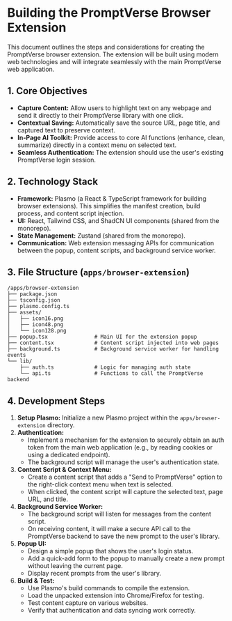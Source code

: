 # Building the PromptVerse Browser Extension

This document outlines the steps and considerations for creating the PromptVerse browser extension. The extension will be built using modern web technologies and will integrate seamlessly with the main PromptVerse web application.

## 1. Core Objectives

-   **Capture Content:** Allow users to highlight text on any webpage and send it directly to their PromptVerse library with one click.
-   **Contextual Saving:** Automatically save the source URL, page title, and captured text to preserve context.
-   **In-Page AI Toolkit:** Provide access to core AI functions (enhance, clean, summarize) directly in a context menu on selected text.
-   **Seamless Authentication:** The extension should use the user's existing PromptVerse login session.

## 2. Technology Stack

-   **Framework:** Plasmo (a React & TypeScript framework for building browser extensions). This simplifies the manifest creation, build process, and content script injection.
-   **UI:** React, Tailwind CSS, and ShadCN UI components (shared from the monorepo).
-   **State Management:** Zustand (shared from the monorepo).
-   **Communication:** Web extension messaging APIs for communication between the popup, content scripts, and background service worker.

## 3. File Structure (`apps/browser-extension`)

```
/apps/browser-extension
├── package.json
├── tsconfig.json
├── plasmo.config.ts
├── assets/
│   ├── icon16.png
│   ├── icon48.png
│   └── icon128.png
├── popup.tsx               # Main UI for the extension popup
├── content.tsx             # Content script injected into web pages
├── background.ts           # Background service worker for handling events
└── lib/
    ├── auth.ts             # Logic for managing auth state
    └── api.ts              # Functions to call the PromptVerse backend
```

## 4. Development Steps

1.  **Setup Plasmo:** Initialize a new Plasmo project within the `apps/browser-extension` directory.
2.  **Authentication:**
    -   Implement a mechanism for the extension to securely obtain an auth token from the main web application (e.g., by reading cookies or using a dedicated endpoint).
    -   The background script will manage the user's authentication state.
3.  **Content Script & Context Menu:**
    -   Create a content script that adds a "Send to PromptVerse" option to the right-click context menu when text is selected.
    -   When clicked, the content script will capture the selected text, page URL, and title.
4.  **Background Service Worker:**
    -   The background script will listen for messages from the content script.
    -   On receiving content, it will make a secure API call to the PromptVerse backend to save the new prompt to the user's library.
5.  **Popup UI:**
    -   Design a simple popup that shows the user's login status.
    -   Add a quick-add form to the popup to manually create a new prompt without leaving the current page.
    -   Display recent prompts from the user's library.
6.  **Build & Test:**
    -   Use Plasmo's build commands to compile the extension.
    -   Load the unpacked extension into Chrome/Firefox for testing.
    -   Test content capture on various websites.
    -   Verify that authentication and data syncing work correctly.
